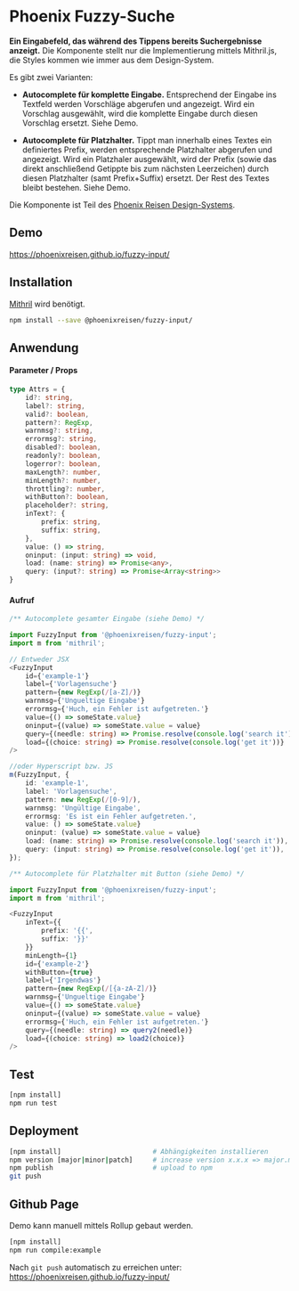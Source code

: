 # Phoenix Fuzzy-Suche

**Ein Eingabefeld, das während des Tippens bereits Suchergebnisse anzeigt.** Die Komponente stellt nur die Implementierung mittels Mithril.js, die Styles kommen wie immer aus dem Design-System.

Es gibt zwei Varianten:

- **Autocomplete für komplette Eingabe.** Entsprechend der Eingabe ins Textfeld werden Vorschläge abgerufen und angezeigt. Wird ein Vorschlag ausgewählt, wird die komplette Eingabe durch diesen Vorschlag ersetzt. Siehe Demo.

- **Autocomplete für Platzhalter.** Tippt man innerhalb eines Textes ein definiertes Prefix, werden entsprechende Platzhalter abgerufen und angezeigt. Wird ein Platzhaler ausgewählt, wird der Prefix (sowie das direkt anschließend Getippte bis zum nächsten Leerzeichen) durch diesen Platzhalter (samt Prefix+Suffix) ersetzt. Der Rest des Textes bleibt bestehen. Siehe Demo.

Die Komponente ist Teil des [Phoenix Reisen Design-Systems](https://design-system.phoenixreisen.net).

## Demo

https://phoenixreisen.github.io/fuzzy-input/

## Installation

[Mithril](https://mithril.js.org/) wird benötigt.

```bash
npm install --save @phoenixreisen/fuzzy-input/
```

## Anwendung

#### Parameter / Props

```ts
type Attrs = {
    id?: string,
    label?: string,
    valid?: boolean,
    pattern?: RegExp,
    warnmsg?: string,
    errormsg?: string,
    disabled?: boolean,
    readonly?: boolean,
    logerror?: boolean,
    maxLength?: number,
    minLength?: number,
    throttling?: number,
    withButton?: boolean,
    placeholder?: string,
    inText?: {
        prefix: string,
        suffix: string,
    },
    value: () => string,
    oninput: (input: string) => void,
    load: (name: string) => Promise<any>,
    query: (input?: string) => Promise<Array<string>>
}
```

#### Aufruf

```ts
/** Autocomplete gesamter Eingabe (siehe Demo) */

import FuzzyInput from '@phoenixreisen/fuzzy-input';
import m from 'mithril';

// Entweder JSX
<FuzzyInput
    id={'example-1'}
    label={'Vorlagensuche'}
    pattern={new RegExp(/[a-Z]/)}
    warnmsg={'Ungueltige Eingabe'}
    errormsg={'Huch, ein Fehler ist aufgetreten.'}
    value={() => someState.value}
    oninput={(value) => someState.value = value}
    query={(needle: string) => Promise.resolve(console.log('search it'))}
    load={(choice: string) => Promise.resolve(console.log('get it'))}
/>

//oder Hyperscript bzw. JS
m(FuzzyInput, {
    id: 'example-1',
    label: 'Vorlagensuche',
    pattern: new RegExp(/[0-9]/),
    warnmsg: 'Ungültige Eingabe',
    errormsg: 'Es ist ein Fehler aufgetreten.',
    value: () => someState.value}
    oninput: (value) => someState.value = value}
    load: (name: string) => Promise.resolve(console.log('search it')),
    query: (input: string) => Promise.resolve(console.log('get it')),
});
```

```ts
/** Autocomplete für Platzhalter mit Button (siehe Demo) */

import FuzzyInput from '@phoenixreisen/fuzzy-input';
import m from 'mithril';

<FuzzyInput
    inText={{
        prefix: '{{',
        suffix: '}}'
    }}
    minLength={1}
    id={'example-2'}
    withButton={true}
    label={'Irgendwas'}
    pattern={new RegExp(/[{a-zA-Z]/)}
    warnmsg={'Ungueltige Eingabe'}
    value={() => someState.value}
    oninput={(value) => someState.value = value}
    errormsg={'Huch, ein Fehler ist aufgetreten.'}
    query={(needle: string) => query2(needle)}
    load={(choice: string) => load2(choice)}
/>
```

## Test

```bash
[npm install]
npm run test
```

## Deployment

```bash
[npm install]                       # Abhängigkeiten installieren
npm version [major|minor|patch]     # increase version x.x.x => major.minor.patch
npm publish                         # upload to npm
git push
```

## Github Page

Demo kann manuell mittels Rollup gebaut werden.

```bash
[npm install]
npm run compile:example
```

Nach `git push` automatisch zu erreichen unter:
https://phoenixreisen.github.io/fuzzy-input/